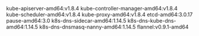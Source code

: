 kube-apiserver-amd64:v1.8.4
kube-controller-manager-amd64:v1.8.4
kube-scheduler-amd64:v1.8.4
kube-proxy-amd64:v1.8.4
etcd-amd64:3.0.17
pause-amd64:3.0
k8s-dns-sidecar-amd64:1.14.5
k8s-dns-kube-dns-amd64:1.14.5
k8s-dns-dnsmasq-nanny-amd64:1.14.5
flannel:v0.9.1-amd64
